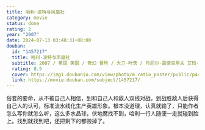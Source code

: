 ```yaml
---
title: 哈利·波特与凤凰社
category: movie
status: done
rating: 2
year: "2007"
date: 2024-07-13 03:48:31+08:00
douban:
  id: "1457217"
  title: 哈利·波特与凤凰社
  subtitle: 2007 / 英国 美国 / 奇幻 冒险 / 大卫·叶茨 / 丹尼尔·雷德克里夫 艾玛·沃森
  rating: 8.5
  cover: https://img1.doubanio.com/view/photo/m_ratio_poster/public/p443403700.jpg
  link: https://movie.douban.com/subject/1457217/
---
```


俗套的要命，从不被自己人相信，到和自己人和敌人双线对战，到战胜敌人后获得自己人的认可，标准流水线化生产英雄形象。根本没道理，认真就输了，只能作者怎么写你就怎么听，这么多水晶球，伏地魔找不到，哈利一行人随便一走就碰到脸上。找到就找到吧，还把剩下的都毁掉了。
